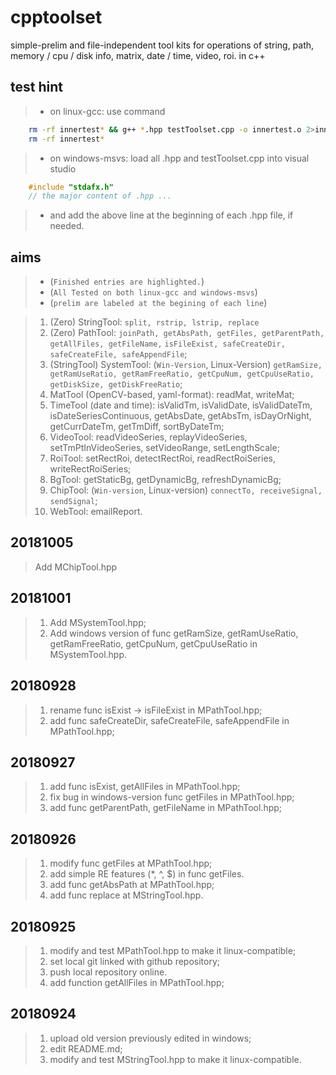 # cpptoolset
simple-prelim and file-independent tool kits for operations of string, path, memory / cpu / disk info, matrix, date / time, video, roi. in c++

## test hint
> * on linux-gcc: use command 
```bash
	rm -rf innertest* && g++ *.hpp testToolset.cpp -o innertest.o 2>innertest-error.txt && ./innertest.o > innertest-report.out && vim innertest-report.out
	rm -rf innertest*
```

> * on windows-msvs: load all .hpp and testToolset.cpp into visual studio 
```cpp
	#include "stdafx.h"
	// the major content of .hpp ...
```
> * and add the above line at the beginning of each .hpp file, if needed.

## aims
> * (`Finished entries are highlighted.`)
> * (`All Tested on both linux-gcc and windows-msvs`)
> * (`prelim are labeled at the begining of each line`)

> 1. (Zero) StringTool: `split, rstrip, lstrip, replace`
> 2. (Zero) PathTool: `joinPath, getAbsPath, getFiles, getParentPath, getAllFiles, getFileName,` `isFileExist, safeCreateDir, safeCreateFile, safeAppendFile`;
> 3. (StringTool) SystemTool: (`Win-Version`, Linux-Version) `getRamSize, getRamUseRatio, getRamFreeRatio, getCpuNum, getCpuUseRatio, getDiskSize, getDiskFreeRatio`;
> 4. MatTool (OpenCV-based, yaml-format): readMat, writeMat;
> 5. TimeTool (date and time): isValidTm, isValidDate, isValidDateTm, isDateSeriesContinuous, getAbsDate, getAbsTm, isDayOrNight, getCurrDateTm, getTmDiff, sortByDateTm;
> 6. VideoTool: readVideoSeries, replayVideoSeries, setTmPtInVideoSeries, setVideoRange, setLengthScale;
> 7. RoiTool: setRectRoi, detectRectRoi, readRectRoiSeries, writeRectRoiSeries;
> 8. BgTool: getStaticBg, getDynamicBg, refreshDynamicBg;
> 9. ChipTool: (`Win-version`, Linux-version) `connectTo, receiveSignal, sendSignal`;
> 10. WebTool: emailReport.

## 20181005
> Add MChipTool.hpp

## 20181001
> 1. Add MSystemTool.hpp;
> 2. Add windows version of func getRamSize, getRamUseRatio, getRamFreeRatio, getCpuNum, getCpuUseRatio in MSystemTool.hpp.

## 20180928
> 1. rename func isExist -> isFileExist in MPathTool.hpp;
> 2. add func safeCreateDir, safeCreateFile, safeAppendFile in MPathTool.hpp;

## 20180927
> 1. add func isExist, getAllFiles in MPathTool.hpp;
> 2. fix bug in windows-version func getFiles in MPathTool.hpp;
> 3. add func getParentPath, getFileName in MPathTool.hpp;

## 20180926

> 1. modify func getFiles at MPathTool.hpp;
> 2. add simple RE features (*, ^, $) in func getFiles.
> 3. add func getAbsPath at MPathTool.hpp;
> 4. add func replace at MStringTool.hpp.

## 20180925

> 1. modify and test MPathTool.hpp to make it linux-compatible;
> 2. set local git linked with github repository;
> 3. push local repository online.
> 4. add function getAllFiles in MPathTool.hpp;

## 20180924

> 1. upload old version previously edited in windows;
> 2. edit README.md;
> 3. modify and test MStringTool.hpp to make it linux-compatible.
